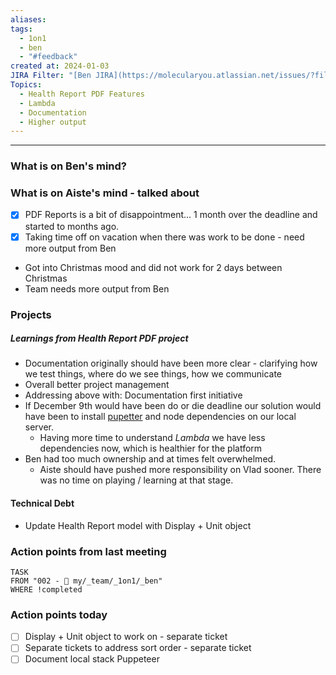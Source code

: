 ```yaml
---
aliases: 
tags:
  - 1on1
  - ben
  - "#feedback"
created at: 2024-01-03
JIRA Filter: "[Ben JIRA](https://molecularyou.atlassian.net/issues/?filter=10015&atlOrigin=eyJpIjoiMDEwY2Y3MWE5MjM1NGZmZjhiNzZkZTkwMGE0MjlkZWIiLCJwIjoiaiJ9)"
Topics:
  - Health Report PDF Features
  - Lambda
  - Documentation
  - Higher output
---
```

----
### What is on Ben's mind?


### What is on Aiste's mind - talked about

- [x] PDF Reports is a bit of disappointment... 1 month over the deadline and started to months ago. 
- [x] Taking time off on vacation when there was work to be done - need more output from Ben
- Got into Christmas mood and did not work for 2 days between Christmas
- Team needs more output from Ben
### Projects
##### Learnings from Health Report PDF project

- Documentation originally should have been more clear - clarifying how we test things, where do we see things, how we communicate
- Overall better project management
- Addressing above with: Documentation first initiative 
- If December 9th would have been do or die deadline our solution would have been to install [pupetter](https://github.com/puppeteer/puppeteer/) and node dependencies on our local server.
	- Having more time to understand *Lambda* we have less dependencies now, which is healthier for the platform
- Ben had too much ownership and at times felt overwhelmed. 
	- Aiste should have pushed more responsibility on Vlad sooner. There was no time on playing / learning at that stage.
#### Technical Debt
* Update Health Report model with Display + Unit object 

### Action points from last meeting
```dataview
TASK 
FROM "002 - 📍 my/_team/_1on1/_ben"
WHERE !completed
```

### Action points today

- [ ] Display + Unit object to work on - separate ticket
- [ ] Separate tickets to address sort order - separate ticket
- [ ] Document local stack Puppeteer